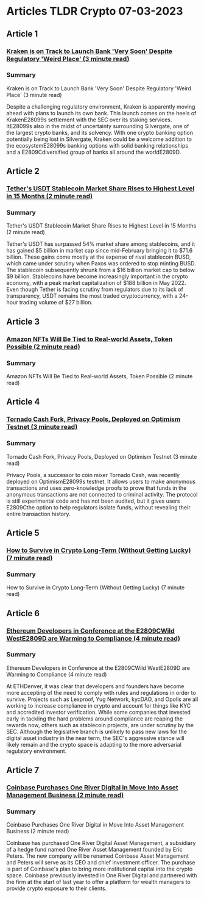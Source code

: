 # Articles TLDR Crypto 07-03-2023

## Article 1
### [Kraken is on Track to Launch Bank 'Very Soon' Despite Regulatory 'Weird Place' (3 minute read)](https://tldr.tech)
### Summary 
 Kraken is on Track to Launch Bank 'Very Soon' Despite Regulatory 'Weird Place' (3 minute read)

Despite a challenging regulatory environment, Kraken is apparently moving ahead with plans to launch its own bank. This launch comes on the heels of KrakenE28099s settlement with the SEC over its staking services. ItE28099s also in the midst of uncertainty surrounding Silvergate, one of the largest crypto banks, and its solvency. With one crypto banking option potentially being lost in Silvergate, Kraken could be a welcome addition to the ecosystemE28099s banking options with solid banking relationships and a E2809Cdiversified group of banks all around the worldE2809D.

## Article 2
### [Tether's USDT Stablecoin Market Share Rises to Highest Level in 15 Months (2 minute read)](https://tldr.tech)
### Summary 
 Tether's USDT Stablecoin Market Share Rises to Highest Level in 15 Months (2 minute read)

Tether's USDT has surpassed 54% market share among stablecoins, and it has gained $5 billion in market cap since mid-February bringing it to $71.6 billion. These gains come mostly at the expense of rival stablecoin BUSD, which came under scrutiny when Paxos was ordered to stop minting BUSD. The stablecoin subsequently shrunk from a $16 billion market cap to below $9 billion. Stablecoins have become increasingly important in the crypto economy, with a peak market capitalization of $188 billion in May 2022. Even though Tether is facing scrutiny from regulators due to its lack of transparency, USDT remains the most traded cryptocurrency, with a 24-hour trading volume of $27 billion.

## Article 3
### [Amazon NFTs Will Be Tied to Real-world Assets, Token Possible (2 minute read)](https://tldr.tech)
### Summary 
 Amazon NFTs Will Be Tied to Real-world Assets, Token Possible (2 minute read)

## Article 4
### [Tornado Cash Fork, Privacy Pools, Deployed on Optimism Testnet (3 minute read)](https://tldr.tech)
### Summary 
 Tornado Cash Fork, Privacy Pools, Deployed on Optimism Testnet (3 minute read)

Privacy Pools, a successor to coin mixer Tornado Cash, was recently deployed on OptimismE28099s testnet. It allows users to make anonymous transactions and uses zero-knowledge proofs to prove that funds in the anonymous transactions are not connected to criminal activity. The protocol is still experimental code and has not been audited, but it gives users E2809Cthe option to help regulators isolate funds, without revealing their entire transaction history.

## Article 5
### [How to Survive in Crypto Long-Term (Without Getting Lucky) (7 minute read)](https://tldr.tech)
### Summary 
 <span>How to Survive in Crypto Long-Term (Without Getting Lucky) (7 minute read)

## Article 6
### [Ethereum Developers in Conference at the E2809CWild WestE2809D are Warming to Compliance (4 minute read)](https://tldr.tech)
### Summary 
 Ethereum Developers in Conference at the E2809CWild WestE2809D are Warming to Compliance (4 minute read)

At ETHDenver, it was clear that developers and founders have become more accepting of the need to comply with rules and regulations in order to survive. Projects such as Lexproof, Yug Network, kycDAO, and Opolis are all working to increase compliance in crypto and account for things like KYC and accredited investor verification. While some companies that invested early in tackling the hard problems around compliance are reaping the rewards now, others such as stablecoin projects, are under scrutiny by the SEC. Although the legislative branch is unlikely to pass new laws for the digital asset industry in the near term, the SEC's aggressive stance will likely remain and the crypto space is adapting to the more adversarial regulatory environment.

## Article 7
### [Coinbase Purchases One River Digital in Move Into Asset Management Business (2 minute read)](https://tldr.tech)
### Summary 
 Coinbase Purchases One River Digital in Move Into Asset Management Business (2 minute read)

Coinbase has purchased One River Digital Asset Management, a subsidiary of a hedge fund named One River Asset Management founded by Eric Peters. The new company will be renamed Coinbase Asset Management and Peters will serve as its CEO and chief investment officer. The purchase is part of Coinbase's plan to bring more institutional capital into the crypto space. Coinbase previously invested in One River Digital and partnered with the firm at the start of last year to offer a platform for wealth managers to provide crypto exposure to their clients.

